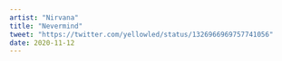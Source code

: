```yaml
---
artist: "Nirvana"
title: "Nevermind"
tweet: "https://twitter.com/yellowled/status/1326966969757741056"
date: 2020-11-12
---
```

